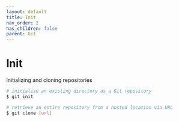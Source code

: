 ```yaml
---
layout: default
title: Init
nav_order: 2
has_children: false
parent: Git
---
```


# Init
Initializing and cloning repositories
```bash
# initialize an existing directory as a Git repository
$ git init

# retrieve an entire repository from a hosted location via URL
$ git clone [url]
```
